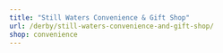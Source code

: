 ```yaml
---
title: "Still Waters Convenience & Gift Shop"
url: /derby/still-waters-convenience-and-gift-shop/
shop: convenience
---
```

